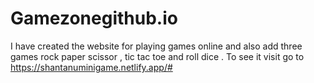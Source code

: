 # Gamezonegithub.io
 I have created the website for playing games online and also add three games rock paper scissor , tic tac toe and roll dice  . To see it visit go to https://shantanuminigame.netlify.app/#
